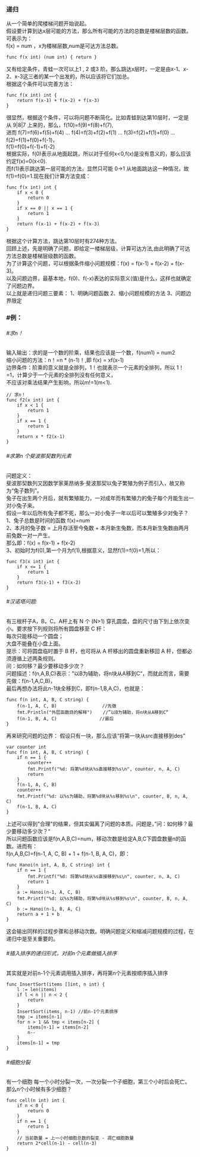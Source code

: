 ### 递归
从一个简单的爬楼梯问题开始说起。     
假设要计算到达x层可能的方法，那么所有可能的方法的总数是楼梯层数的函数。可表示为：           
f(x) = num ，x为楼梯层数,num是可达方法总数。    
```
func f(x int) (num int) { return }
```
又有给定条件，青蛙一次可以上1 , 2 或3 阶。那么跳达x层时，一定是由x-1、x-2、x-3这三者的某一个出发的，所以应该将它们加总。         
根据这个条件可以完善方法：   
```
func f(x int) int {
    return f(x-1) + f(x-2) + f(x-3)
}
```
很显然，根据这个条件，可以将问题不断简化。比如青蛙到达第10层时，一定是从 9|8|7 上来的，那么，f(10)=f(9)+f(8)+f(7),       
进而 f(7)=f(6)+f(5)+f(4) ... f(4)=f(3)+f(2)+f(1) ... f(3)=f(2)+f(1)+f(0) ... f(2)=f(1)+f(0)+f(-1)，       
f(1)=f(0)+f(-1)+f(-2)          
根据实际，f(0)表示从地面起跳，所以对于任何x<0,f(x)是没有意义的，那么应该约定f(x)=0(x<0).         
而f(1)表示跳达第一层可能的方法，显然只可能 0->1 从地面跳达这一种情况，故f(1)=f(0)=1.现在我们计算方法变成：        
```
func f(x int) int {
    if x < 0 {
    	return 0
    }
    if x == 0 || x == 1 {
    	return 1
    }
    return f(x-1) + f(x-2) + f(x-3)
} 
```
根据这个计算方法，跳达第10层时有274种方法。         
回顾上述，先是明确了问题，即给定一楼梯层级，计算可达方法,由此明确了可达方法总数是楼梯层级数的函数。           
为了计算这个问题，可以根据条件缩小问题规模：f(x) = f(x-1) + f(x-2) + f(x-3)。    
以及问题边界，最基本地，f(0)、f(-x)表达的实际意义(值)是什么，这样也就确定了问题边界。           
以上就是递归问题三要素： 1、明确问题函数  2、缩小问题规模的方法  3、问题边界限定         

### #例：     
###### #求n！  
输入输出：求的是一个数的阶乘，结果也应该是一个数，f(num1) = num2      
缩小问题的方法：n！=n * (n-1)！,即 f(x) = xf(x-1)    
边界条件：阶乘的意义就是全排列，1！也就表示一个元素的全排列，所以 1！=1，计算少于一个元素的全排列没有任何意义，     
        不应该对乘法结果产生影响，所以m!=1(m<1).    
```
// 求n！
func f2(x int) int {
    if x < 1 {
    	return 1
    }
    if x == 1 {
    	return 1
    }
    return x * f2(x-1)
}
```

###### #求第n 个斐波那契数列元素     
问题定义：     
斐波那契数列又因数学家莱昂纳多·斐波那契以兔子繁殖为例子而引入，故又称为“兔子数列”。    
兔子在出生两个月后，就有繁殖能力，一对成年而有繁殖力的兔子每个月能生出一对小兔子来。    
假设一年以后所有兔子都不死，那么一对小兔子一年以后可以繁殖多少对兔子？    
1、兔子总数是时间的函数 f(x)=num    
2、本月的兔子数 = 上月存活至今兔数 + 本月新生兔数，而本月新生兔数由两月前兔数一对一产生。    
 那么即：f(x) = f(x-1) + f(x-2)     
3、初始时为f(0),第一个月为f(1),根据意义，显然f(1)=f(0)=1,所以：    
```
func f3(x int) int {
    if x <= 1 {
    	return 1
    }
    return f3(x-1) + f3(x-2)
}
```

###### #汉诺塔问题:     
有三根杆子A，B，C。A杆上有 N 个 (N>1) 穿孔圆盘，盘的尺寸由下到上依次变小。要求按下列规则将所有圆盘移至 C 杆：    
每次只能移动一个圆盘；    
大盘不能叠在小盘上面。    
提示：可将圆盘临时置于 B 杆，也可将从 A 杆移出的圆盘重新移回 A 杆，但都必须遵循上述两条规则。    
问：如何移？最少要移动多少次？    
问题描述：f(n,A,B,C)表示：”以B为辅助，将n块从A移到C“，而就此而言，需要先做：f(n-1,A,C,B)，       
最后再想办法将此n-1块全移到C，即f(n-1,B,A,C)，也就是：    
```
func f(n int, A, B, C string) {
    f(n-1, A, C, B)                 //先做
    fmt.Println("外层函数目的解释")    //”以B为辅助，将n块从A移到C“
    f(n-1, B, A, C)                //最后
}
```
再来研究问题的边界： 假设只有一块，那么应该“将第一块从src直接移到des”   
```
var counter int
func f(n int, A, B, C string) {
    if n == 1 {
    	counter++
    	fmt.Printf("%d: 将第%d块从%s直接移到%s\n", counter, n, A, C)
    	return
    }
    f(n-1, A, C, B)
    counter++
    fmt.Printf("%d: 以%s为辅助，将第%d块从%s移到%s\n", counter, B, n, A, C)
    f(n-1, B, A, C)
}
```
上述可以得到"合理"的结果，但其实偏离了问题的本质。问题是，”问：如何移？最少要移动多少次？“      
所以问题函数应该是f(n,A,B,C)=num，移动次数是给定A,B,C下圆盘数量n的函数。进而有：    
f(n,A,B,C)=f(n-1, A, C, B) + 1 + f(n-1, B, A, C)，即：   
```
func Hanoi(n int, A, B, C string) int {
    if n == 1 {
    	fmt.Printf("%d: 将第%d块从%s直接移到%s\n", counter, n, A, C)
    	return 1
    }
    a := Hanoi(n-1, A, C, B)
    fmt.Printf("%d: 以%s为辅助，将第%d块从%s移到%s\n", counter, B, n, A, C)
    b := Hanoi(n-1, B, A, C)
    return a + 1 + b
}
```
这会输出同样的过程步骤和总移动次数。明确问题定义和缩减问题规模的过程，在递归中是至关重要的。       

###### #插入排序的递归形式，对前n个元素做插入排序
其实就是对前n-1个元素调用插入排序，再将第n个元素按顺序插入排序
```
func InsertSort(items []int, n int) {
    l := len(items)
    if l < n || n < 2 {
    	return
    }
    InsertSort(items, n-1) //前n-1个元素排序
    tmp := items[n-1]
    for n > 1 && tmp < items[n-2] {
    	items[n-1] = items[n-2]
    	n--
    }
    items[n-1] = tmp
}
```

###### #细胞分裂
有一个细胞 每一个小时分裂一次，一次分裂一个子细胞，第三个小时后会死亡。那么n个小时候有多少细胞？
```
func cell(n int) int {
    if n < 0 {
    	return 0
    }
    if n == 1 {
    	return 1
    }
    // 当前数量 = 上一小时细胞总数的裂变 - 凋亡细胞数量
    return 2*cell(n-1) - cell(n-3)
}
```

